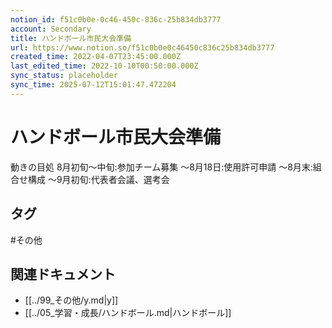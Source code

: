 ```yaml
---
notion_id: f51c0b0e-0c46-450c-836c-25b834db3777
account: Secondary
title: ハンドボール市民大会準備
url: https://www.notion.so/f51c0b0e0c46450c836c25b834db3777
created_time: 2022-04-07T23:45:00.000Z
last_edited_time: 2022-10-10T00:50:00.000Z
sync_status: placeholder
sync_time: 2025-07-12T15:01:47.472204
---
```

# ハンドボール市民大会準備

動きの目処
8月初旬〜中旬:参加チーム募集
〜8月18日:使用許可申請
〜8月末:組合せ構成
〜9月初旬:代表者会議、選考会

## タグ

#その他 

## 関連ドキュメント

- [[../99_その他/y.md|y]]
- [[../05_学習・成長/ハンドボール.md|ハンドボール]]
